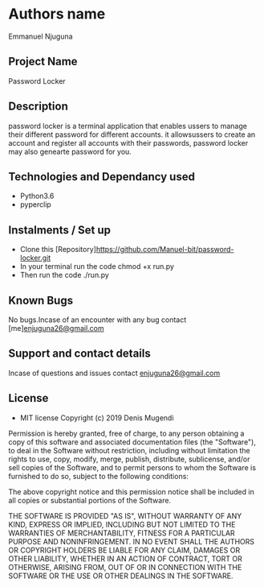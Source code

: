 # Authors name
Emmanuel Njuguna
## Project Name
Password Locker
## Description
password locker is a terminal application that enables ussers to manage their different password for different 
accounts. it allowsussers to create an account and register all accounts with their passwords, password locker may 
also genearte password for you.
## Technologies and Dependancy used

* Python3.6
* pyperclip

## Instalments / Set up

* Clone this [Repository]https://github.com/Manuel-bit/password-locker.git
* In your terminal run the code chmod +x run.py
* Then run the code ./run.py

## Known Bugs

No bugs.Incase of an encounter with any bug contact [me]enjuguna26@gmail.com

## Support and contact details

Incase of questions and issues contact enjuguna26@gmail.com

## License

* MIT license 
Copyright (c) 2019 Denis Mugendi

Permission is hereby granted, free of charge, to any person obtaining a copy of this software and associated 
documentation files (the "Software"), 
to deal in the Software without restriction, including without limitation the rights to use, copy, modify, merge, publish, 
distribute, sublicense, and/or sell copies of the Software, and to permit persons to whom the Software is furnished to do so,
subject to the following conditions:

The above copyright notice and this permission notice shall be included in all copies or substantial portions of the Software.

THE SOFTWARE IS PROVIDED "AS IS", WITHOUT WARRANTY OF ANY KIND, EXPRESS OR IMPLIED, INCLUDING BUT NOT LIMITED TO THE 
WARRANTIES OF MERCHANTABILITY, FITNESS FOR A PARTICULAR PURPOSE AND NONINFRINGEMENT. IN NO EVENT SHALL THE AUTHORS OR
COPYRIGHT HOLDERS BE LIABLE FOR ANY CLAIM, DAMAGES OR OTHER LIABILITY, WHETHER IN AN ACTION OF CONTRACT, TORT OR OTHERWISE, 
ARISING FROM, OUT OF OR IN CONNECTION WITH THE SOFTWARE OR THE USE OR OTHER DEALINGS IN THE SOFTWARE.

